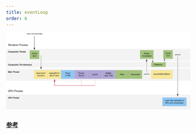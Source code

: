 ```yaml
---
title: eventLoop
order: 6
---
```


![](../assets/frontend/frameRender.svg)

### [参考](https://zhuanlan.zhihu.com/p/33058983)
